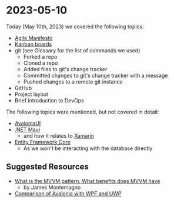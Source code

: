 # 2023-05-10

Today (May 10th, 2023) we covered the following topics:

- [Agile Manifesto](https://agilemanifesto.org/)
- [Kanban boards](https://www.atlassian.com/agile/kanban/)
- git (see Glossary for the list of commands we used)
  - Forked a repo
  - Cloned a repo
  - Added files to git's change tracker
  - Committed changes to git's change tracker with a message
  - Pushed changes to a remote git instance
- GitHub
- Project layout
- Brief introduction to DevOps

The following topics were mentioned, but not covered in detail:

- [AvaloniaUI](https://avaloniaui.net/)
- [.NET Maui](https://learn.microsoft.com/en-us/dotnet/maui/what-is-maui)
  - and how it relates to [Xamarin](https://dotnet.microsoft.com/en-us/apps/xamarin)
- [Entity Framework Core](https://learn.microsoft.com/en-us/ef/core/)
  - As we won't be interacting with the database directly

## Suggested Resources

- [What is the MVVM pattern, What benefits does MVVM have](https://www.youtube.com/watch?v=AXpTeiWtbC8)
  - by James Montemagno
- [Comparison of Avalonia with WPF and UWP](https://docs.avaloniaui.net/guides/developer-guides/comparison-of-avalonia-with-wpf-and-uwp)
